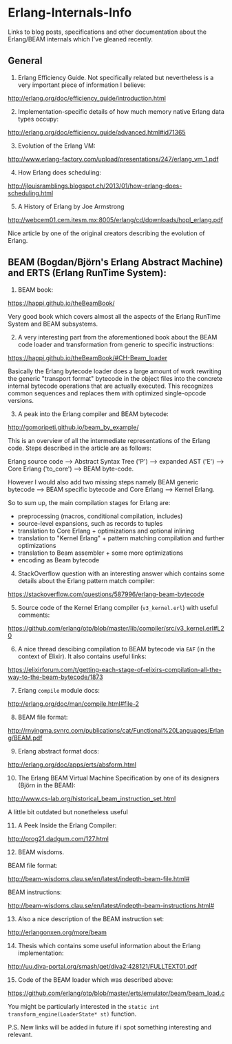 # Erlang-Internals-Info

Links to blog posts, specifications and other documentation about the Erlang/BEAM internals which I've gleaned recently.

## General

1. Erlang Efficiency Guide. Not specifically related but nevertheless is a very important piece of information I believe:

http://erlang.org/doc/efficiency_guide/introduction.html

2. Implementation-specific details of how much memory native Erlang data types occupy:

http://erlang.org/doc/efficiency_guide/advanced.html#id71365

3. Evolution of the Erlang VM:

http://www.erlang-factory.com/upload/presentations/247/erlang_vm_1.pdf

4. How Erlang does scheduling:

http://jlouisramblings.blogspot.ch/2013/01/how-erlang-does-scheduling.html

5. A History of Erlang by Joe Armstrong

http://webcem01.cem.itesm.mx:8005/erlang/cd/downloads/hopl_erlang.pdf

Nice article by one of the original creators describing the evolution of Erlang.

## BEAM (Bogdan/Björn's Erlang Abstract Machine) and ERTS (Erlang RunTime System):

1. BEAM book:

https://happi.github.io/theBeamBook/

Very good book which covers almost all the aspects of the Erlang RunTime System and BEAM subsystems.

2. A very interesting part from the aforementioned book about the BEAM code loader and transformation from generic to specific instructions:

https://happi.github.io/theBeamBook/#CH-Beam_loader

Basically the Erlang bytecode loader does a large amount of work rewriting the generic "transport format" bytecode in the object files into the concrete internal bytecode operations that are actually executed. This recognizes common sequences and replaces them with optimized single-opcode versions. 

3. A peak into the Erlang compiler and BEAM bytecode:
 
http://gomoripeti.github.io/beam_by_example/

This is an overview of all the intermediate representations of the Erlang code. Steps described in the article are as follows:

Erlang source code --> Abstract Syntax Tree ('P') --> expanded AST ('E') --> Core Erlang ('to_core') --> BEAM byte-code.

However I would also add two missing steps namely BEAM generic bytecode --> BEAM specific bytecode and Core Erlang --> Kernel Erlang.

So to sum up, the main compilation stages for Erlang are:
  - preprocessing (macros, conditional compilation, includes)
  - source-level expansions, such as records to tuples
  - translation to Core Erlang + optimizations and optional inlining
  - translation to "Kernel Erlang" + pattern matching compilation
    and further optimizations
  - translation to Beam assembler + some more optimizations
  - encoding as Beam bytecode

4. StackOverflow question with an interesting answer which contains some details about the Erlang pattern match compiler:

https://stackoverflow.com/questions/587996/erlang-beam-bytecode

5. Source code of the Kernel Erlang compiler (`v3_kernel.erl`) with useful comments:

https://github.com/erlang/otp/blob/master/lib/compiler/src/v3_kernel.erl#L20

6. A nice thread descibing compilation to BEAM bytecode via `EAF` (in the context of Elixir). It also contains useful links:

https://elixirforum.com/t/getting-each-stage-of-elixirs-compilation-all-the-way-to-the-beam-bytecode/1873

7. Erlang `compile` module docs:

http://erlang.org/doc/man/compile.html#file-2

8. BEAM file format:

http://rnyingma.synrc.com/publications/cat/Functional%20Languages/Erlang/BEAM.pdf

9. Erlang abstract format docs:

http://erlang.org/doc/apps/erts/absform.html

10. The Erlang BEAM Virtual Machine Specification by one of its designers (Björn in the BEAM):

http://www.cs-lab.org/historical_beam_instruction_set.html

A little bit outdated but nonetheless useful

11. A Peek Inside the Erlang Compiler:

http://prog21.dadgum.com/127.html

12. BEAM wisdoms.

BEAM file format:

http://beam-wisdoms.clau.se/en/latest/indepth-beam-file.html#

BEAM instructions:

http://beam-wisdoms.clau.se/en/latest/indepth-beam-instructions.html#

13. Also a nice description of the BEAM instruction set:

http://erlangonxen.org/more/beam

14. Thesis which contains some useful information about the Erlang implementation:

http://uu.diva-portal.org/smash/get/diva2:428121/FULLTEXT01.pdf

15. Code of the BEAM loader which was described above:

https://github.com/erlang/otp/blob/master/erts/emulator/beam/beam_load.c

You might be particularly interested in the `static int transform_engine(LoaderState* st)` function.


P.S. New links will be added in future if i spot something interesting and relevant.
